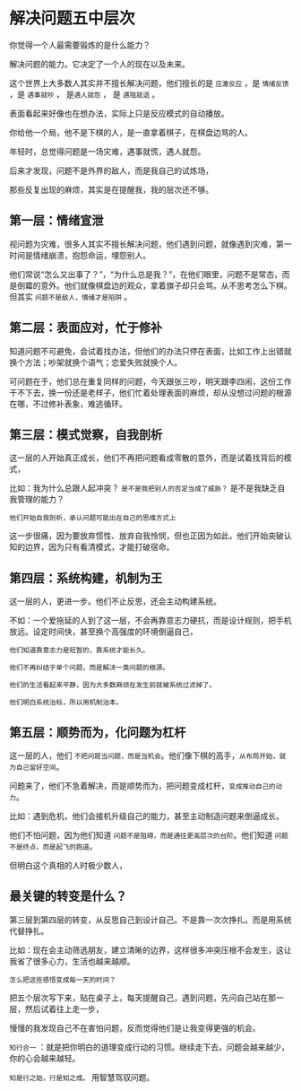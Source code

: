 # 解决问题五中层次

你觉得一个人最需要锻炼的是什么能力？

解决问题的能力。它决定了一个人的现在以及未来。

这个世界上大多数人其实并不擅长解决问题，他们擅长的是 `应激反应` ，是 `情绪反馈` ，是 `遇事就吵` ， 是`遇人就怨` ， 是 `遇阻就退` 。

表面看起来好像也在想办法，实际上只是反应模式的自动播放。

你给他一个局，他不是下棋的人，是一直拿着棋子，在棋盘边骂的人。

年轻时，总觉得问题是一场灾难，遇事就慌，遇人就怨。

后来才发现，问题不是外界的敌人，而是我自己的试炼场，

那些反复出现的麻烦，其实是在提醒我，我的层次还不够。

## 第一层：情绪宣泄

视问题为灾难，很多人其实不擅长解决问题，他们遇到问题，就像遇到灾难，第一时间是情绪崩溃，抱怨命运，埋怨别人。

他们常说“怎么又出事了？”，“为什么总是我？”，在他们眼里，问题不是常态，而是倒霉的意外。他们就像棋盘边的观众，拿着旗子却只会骂。从不思考怎么下棋。但其实 `问题不是敌人，情绪才是陷阱` 。

## 第二层：表面应对，忙于修补

知道问题不可避免，会试着找办法，但他们的办法只停在表面，比如工作上出错就换个方法；吵架就换个语气；恋爱失败就换个人。

可问题在于，他们总在重复同样的问题，今天跟张三吵，明天跟李四闹，这份工作干不下去，换一份还是老样子，他们忙着处理表面的麻烦，却从没想过问题的根源在哪，不过修补表象，难逃循环。

## 第三层：模式觉察，自我剖析

这一层的人开始真正成长，他们不再把问题看成零散的意外，而是试着找背后的模式，

比如：我为什么总跟人起冲突？ `是不是我把别人的否定当成了威胁？` 是不是我缺乏自我管理的能力？

`他们开始自我剖析，承认问题可能出在自己的思维方式上`

这一步很痛，因为要放弃惯性、放弃自我怜悯，但也正因为如此，他们开始突破认知的边界，因为只有看清模式，才能打破宿命。

## 第四层：系统构建，机制为王

这一层的人，更进一步。他们不止反思，还会主动构建系统。

不如：一个爱拖延的人到了这一层，不会再靠意志力硬抗，而是设计规则，把手机放远。设定时间快，甚至换个高强度的环境倒逼自己，

`他们知道靠意志力是短暂的，靠系统才能长久。`

`他们不再纠结于单个问题，而是解决一类问题的根源。`

`他们的生活看起来平静，因为大多数麻烦在发生前就被系统过滤掉了。`

`他们明白系统治标，所以用机制治本。`

## 第五层：顺势而为，化问题为杠杆

这一层的人，他们 `不把问题当问题，而是当机会`。他们像下棋的高手，`从布局开始，就为自己留好空间`。

问题来了，他们不急着解决，而是顺势而为，把问题变成杠杆，`变成推动自己的动力`。

比如：遇到危机，他们会接机升级自己的能力，甚至主动制造问题来倒逼成长。

他们不怕问题，因为他们知道 `问题不是阻碍，而是通往更高层次的台阶`。他们知道 `问题不是终点，而是起飞的跑道`。

但明白这个真相的人时极少数人，

## 最关键的转变是什么？

第三层到第四层的转变，从反思自己到设计自己。不是靠一次次挣扎。而是用系统代替挣扎。

比如：现在会主动筛选朋友，建立清晰的边界，这样很多冲突压根不会发生，这让我省了很多心力，生活也越来越顺。

`怎么把这些感悟变成每一天的时间？`

把五个层次写下来，贴在桌子上，每天提醒自己，遇到问题，先问自己站在那一层，然后试着往上走一步，

慢慢的我发现自己不在害怕问题，反而觉得他们是让我变得更强的机会。

`知行合一` ：就是把你明白的道理变成行动的习惯。继续走下去，问题会越来越少，你的心会越来越轻。

`知是行之始，行是知之成。` 用智慧驾驭问题。
